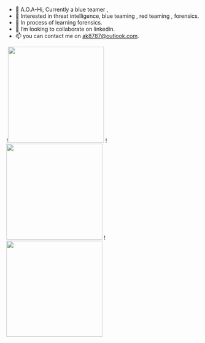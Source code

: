 - 👋 A.O.A-Hi, Currently a blue teamer ,
- 👀 Interested in threat intelligence, blue teaming , red teaming , forensics. 
- 🌱 In process of learning forensics.
- 💞️ I’m looking to collaborate on linkedin.
- 📫 you can contact me on ak8787@outlook.com.


!<img src="https://dev-to-uploads.s3.amazonaws.com/uploads/articles/4u624upzydcadel86tm7.gif" width="250" height="250"/>
!<img src="https://c.tenor.com/R4riaEBdEOkAAAAd/hackerman-loweffortpunks.gif" width="250" height="250"/>
!<img src="https://c.tenor.com/cM-JhYmsdCoAAAAC/hacking-windows.gif" width="250" height="250"/>




<!---
System-CTL/System-CTL is a ✨ special ✨ repository because its `README.md` (this file) appears on your GitHub profile.
You can click the Preview link to take a look at your changes.
--->
